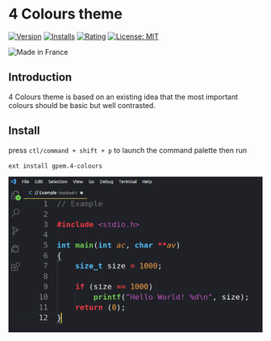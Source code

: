 # 4 Colours theme

[![Version](https://vsmarketplacebadge.apphb.com/version/gpem.4-colours.svg)](https://marketplace.visualstudio.com/items?itemName=gpem.4-colours)  [![Installs](https://vsmarketplacebadge.apphb.com/installs/gpem.4-colours.svg)](https://marketplace.visualstudio.com/items?itemName=gpem.4-colours)  [![Rating](https://vsmarketplacebadge.apphb.com/rating/gpem.4-colours.svg)](https://marketplace.visualstudio.com/items?itemName=gpem.4-colours)  [![License: MIT](https://img.shields.io/badge/License-MIT-yellow.svg)](https://opensource.org/licenses/MIT)

![Made in France](https://img.shields.io/badge/made%20in-France-008751.svg)


## Introduction
4 Colours theme is based on an existing idea that the most important colours should be basic but well contrasted.

## Install
press `ctl/command + shift + p` to launch the command palette then run
```
ext install gpem.4-colours
```

![theme screenshot](https://github.com/Germain-Gadel/4-colours/raw/master/images/example.png)